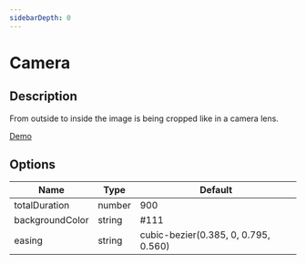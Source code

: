 ```yaml
---
sidebarDepth: 0
---
```


# Camera

## Description

From outside to inside the image is being cropped like in a camera lens.

[Demo](../../../demos/transitions/camera)

## Options

| Name | Type | Default |
|------|------|---------|
| totalDuration | number | 900 |
| backgroundColor | string | #111 |
| easing | string | cubic-bezier(0.385, 0, 0.795, 0.560) |
